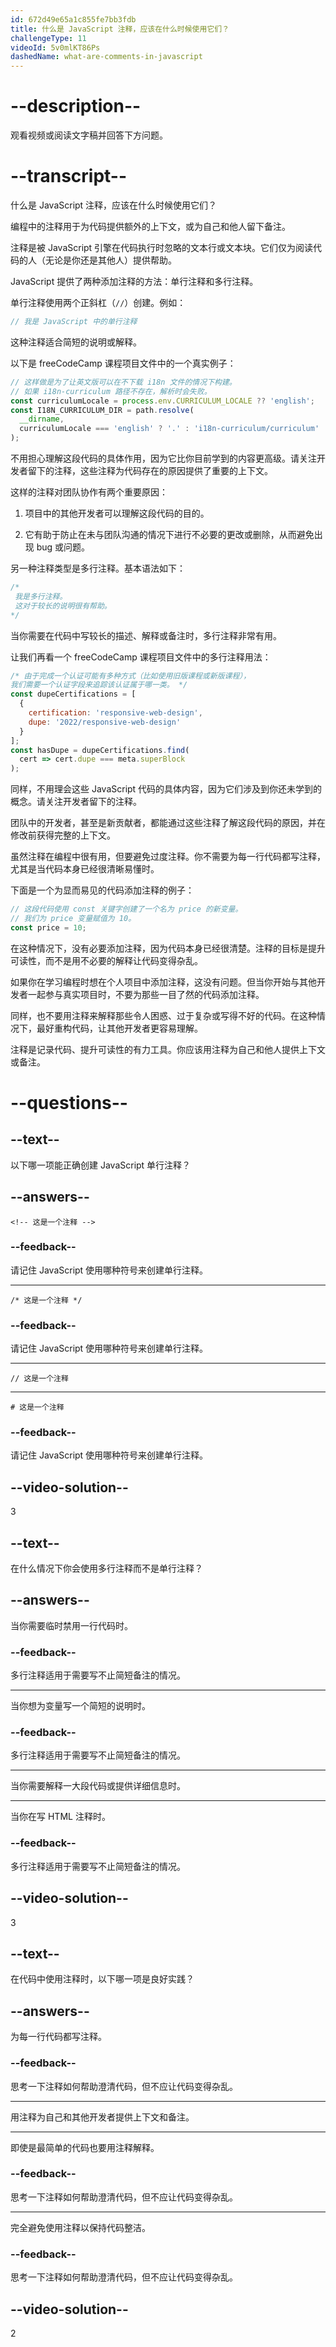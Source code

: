 ```yaml
---
id: 672d49e65a1c855fe7bb3fdb
title: 什么是 JavaScript 注释，应该在什么时候使用它们？
challengeType: 11
videoId: 5v0mlKT86Ps
dashedName: what-are-comments-in-javascript
---
```


# --description--

观看视频或阅读文字稿并回答下方问题。

# --transcript--

什么是 JavaScript 注释，应该在什么时候使用它们？

编程中的注释用于为代码提供额外的上下文，或为自己和他人留下备注。

注释是被 JavaScript 引擎在代码执行时忽略的文本行或文本块。它们仅为阅读代码的人（无论是你还是其他人）提供帮助。

JavaScript 提供了两种添加注释的方法：单行注释和多行注释。

单行注释使用两个正斜杠（`//`）创建。例如：

```js
// 我是 JavaScript 中的单行注释
```

这种注释适合简短的说明或解释。

以下是 freeCodeCamp 课程项目文件中的一个真实例子：

```js
// 这样做是为了让英文版可以在不下载 i18n 文件的情况下构建。
// 如果 i18n-curriculum 路径不存在，解析时会失败。
const curriculumLocale = process.env.CURRICULUM_LOCALE ?? 'english';
const I18N_CURRICULUM_DIR = path.resolve(
  __dirname,
  curriculumLocale === 'english' ? '.' : 'i18n-curriculum/curriculum'
);
```

不用担心理解这段代码的具体作用，因为它比你目前学到的内容更高级。请关注开发者留下的注释，这些注释为代码存在的原因提供了重要的上下文。

这样的注释对团队协作有两个重要原因：

1. 项目中的其他开发者可以理解这段代码的目的。

1. 它有助于防止在未与团队沟通的情况下进行不必要的更改或删除，从而避免出现 bug 或问题。

另一种注释类型是多行注释。基本语法如下：

```js
/*
 我是多行注释。
 这对于较长的说明很有帮助。
*/
```

当你需要在代码中写较长的描述、解释或备注时，多行注释非常有用。

让我们再看一个 freeCodeCamp 课程项目文件中的多行注释用法：

```js
/* 由于完成一个认证可能有多种方式（比如使用旧版课程或新版课程），
我们需要一个认证字段来追踪该认证属于哪一类。 */
const dupeCertifications = [
  {
    certification: 'responsive-web-design',
    dupe: '2022/responsive-web-design'
  }
];
const hasDupe = dupeCertifications.find(
  cert => cert.dupe === meta.superBlock
);
```

同样，不用理会这些 JavaScript 代码的具体内容，因为它们涉及到你还未学到的概念。请关注开发者留下的注释。

团队中的开发者，甚至是新贡献者，都能通过这些注释了解这段代码的原因，并在修改前获得完整的上下文。

虽然注释在编程中很有用，但要避免过度注释。你不需要为每一行代码都写注释，尤其是当代码本身已经很清晰易懂时。

下面是一个为显而易见的代码添加注释的例子：

```js
// 这段代码使用 const 关键字创建了一个名为 price 的新变量。
// 我们为 price 变量赋值为 10。
const price = 10;
```

在这种情况下，没有必要添加注释，因为代码本身已经很清楚。注释的目标是提升可读性，而不是用不必要的解释让代码变得杂乱。

如果你在学习编程时想在个人项目中添加注释，这没有问题。但当你开始与其他开发者一起参与真实项目时，不要为那些一目了然的代码添加注释。

同样，也不要用注释来解释那些令人困惑、过于复杂或写得不好的代码。在这种情况下，最好重构代码，让其他开发者更容易理解。

注释是记录代码、提升可读性的有力工具。你应该用注释为自己和他人提供上下文或备注。

# --questions--

## --text--

以下哪一项能正确创建 JavaScript 单行注释？

## --answers--

`<!-- 这是一个注释 -->`

### --feedback--

请记住 JavaScript 使用哪种符号来创建单行注释。

---

`/* 这是一个注释 */`

### --feedback--

请记住 JavaScript 使用哪种符号来创建单行注释。

---

`// 这是一个注释`

---

`# 这是一个注释`

### --feedback--

请记住 JavaScript 使用哪种符号来创建单行注释。

## --video-solution--

3

## --text--

在什么情况下你会使用多行注释而不是单行注释？

## --answers--

当你需要临时禁用一行代码时。

### --feedback--

多行注释适用于需要写不止简短备注的情况。

---

当你想为变量写一个简短的说明时。

### --feedback--

多行注释适用于需要写不止简短备注的情况。

---

当你需要解释一大段代码或提供详细信息时。

---

当你在写 HTML 注释时。

### --feedback--

多行注释适用于需要写不止简短备注的情况。

## --video-solution--

3

## --text--

在代码中使用注释时，以下哪一项是良好实践？

## --answers--

为每一行代码都写注释。

### --feedback--

思考一下注释如何帮助澄清代码，但不应让代码变得杂乱。

---

用注释为自己和其他开发者提供上下文和备注。

---

即使是最简单的代码也要用注释解释。

### --feedback--

思考一下注释如何帮助澄清代码，但不应让代码变得杂乱。

---

完全避免使用注释以保持代码整洁。

### --feedback--

思考一下注释如何帮助澄清代码，但不应让代码变得杂乱。

## --video-solution--

2

